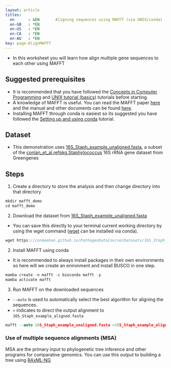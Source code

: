 ```yaml
---
layout: article
titles:
  en      : &EN       Aligning sequences using MAFFT (via UNIX/conda)
  en-GB   : *EN
  en-US   : *EN
  en-CA   : *EN
  en-AU   : *EN
key: page-AlignMAFFT
---
```


*	In this worksheet you will learn how align multiple gene sequences to each other using MAFFT

## Suggested prerequisites
* It is recommended that you have followed the [Concepts in Computer Programming](https://conmeehan.github.io/PathogenDataCourse/ConceptsInComputerProgramming) and [UNIX tutorial (basics)](https://conmeehan.github.io/UNIXtutorial) tutorials before starting.
* A knowledge of MAFFT is useful. You can read the MAFFT paper [here](https://academic.oup.com/nar/article/30/14/3059/2904316) and the manual and other documents can be found [here](https://mafft.cbrc.jp/alignment/software/). 
* Installing MAFFT through conda is easiest so its suggested you have followed the [Setting up and using conda](https://conmeehan.github.io/PathogenDataCourse/CondaInstallAndUse) tutorial.



## Dataset
*	This demonstration uses [16S_Staph_example_unaligned.fasta](https://conmeehan.github.io/PathogenDataCourse/Datasets/16S_Staph_example_unaligned.fasta), a subset of the [conlan_et_al.refpkg.Staphylococcus](https://greengenes.secondgenome.com/?prefix=downloads/special_collections/) 16S rRNA gene dataset from Greengenes

## Steps
1. Create a directory to store the analysis and then change directory into that directory
```c
mkdir mafft_demo
cd mafft_demo
```

2. Download the dataset from [16S_Staph_example_unaligned.fasta](https://conmeehan.github.io/PathogenDataCourse/Datasets/16S_Staph_example_unaligned.fasta)
* You can save this directly to your terminal current working directory by using the wget command ([wget](https://anaconda.org/anaconda/wget) can be installed via conda).

```c
wget https://conmeehan.github.io/PathogenDataCourse/Datasets/16S_Staph_example_unaligned.fasta
```


2. Install MAFFT using conda
  * It is recommended to always install packages in their own environments so here will we create an enironment and install BUSCO in one step. 
```c
mamba create -n mafft -c bioconda mafft -y
mamba activate mafft
```

3. Run MAFFT on the downloaded sequences

* `--auto` is used to automatically select the best algorithm for aligning the sequences. 
* `>` indicates to direct the output alignment to `16S_Staph_example_aligned.fasta`

```c
mafft --auto 16S_Staph_example_unaligned.fasta >16S_Staph_example_aligned.fasta
```

### Use of multiple sequence alignments (MSA)
MSA are the primary input to phylogenetic tree inference and other programs for comparative genomics. You can use this output to building a tree using [RAxML-NG](https://conmeehan.github.io/PathogenDataCourse/Worksheets/MLPhylogeneticss_RAxML-NG)